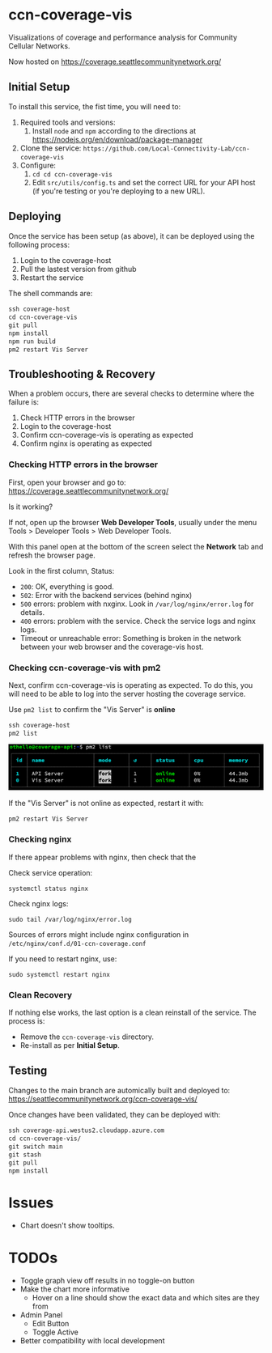 # ccn-coverage-vis

Visualizations of coverage and performance analysis for Community Cellular Networks.

Now hosted on https://coverage.seattlecommunitynetwork.org/


## Initial Setup
To install this service, the fist time, you will need to:

1. Required tools and versions:
    1. Install `node` and `npm` according to the directions at https://nodejs.org/en/download/package-manager 
2. Clone the service: `https://github.com/Local-Connectivity-Lab/ccn-coverage-vis` 
3. Configure:
    1. `cd cd ccn-coverage-vis`     
    1. Edit `src/utils/config.ts` and set the correct URL for your API host (if you're testing or you're deploying to a new URL).


## Deploying
Once the service has been setup (as above), it can be deployed using the following process:
1. Login to the coverage-host
2. Pull the lastest version from github
3. Restart the service

The shell commands are:
```
ssh coverage-host
cd ccn-coverage-vis
git pull
npm install
npm run build
pm2 restart Vis Server 
```

## Troubleshooting & Recovery
When a problem occurs, there are several checks to determine where the failure is:
1. Check HTTP errors in the browser
1. Login to the coverage-host
2. Confirm ccn-coverage-vis is operating as expected
3. Confirm nginx is operating as expected

### Checking HTTP errors in the browser
First, open your browser and go to: https://coverage.seattlecommunitynetwork.org/

Is it working?

If not, open up the browser **Web Developer Tools**, usually under the menu Tools > Developer Tools > Web Developer Tools.

With this panel open at the bottom of the screen select the **Network** tab and refresh the browser page.

Look in the first column, Status:
* `200`: OK, everything is good.
* `502`: Error with the backend services (behind nginx)
* `500` errors: problem with nxginx. Look in `/var/log/nginx/error.log` for details.
* `400` errors: problem with the service. Check the service logs and nginx logs.
* Timeout or unreachable error: Something is broken in the network between your web browser and the coverage-vis host.


### Checking ccn-coverage-vis with pm2
Next, confirm ccn-coverage-vis is operating as expected. To do this, you will need to be able to log into the server hosting the coverage service.

Use `pm2 list` to confirm the "Vis Server" is **online**
```
ssh coverage-host
pm2 list
```
![Online services under PM2](pm2-running-services.png "Online services under PM2")

If the "Vis Server" is not online as expected, restart it with:
```
pm2 restart Vis Server
```


### Checking nginx
If there appear problems with nginx, then check that the 

Check service operation:
```
systemctl status nginx
```

Check nginx logs:
```
sudo tail /var/log/nginx/error.log
```

Sources of errors might include nginx configuration in `/etc/nginx/conf.d/01-ccn-coverage.conf`

If you need to restart nginx, use: 
```
sudo systemctl restart nginx
```

### Clean Recovery
If nothing else works, the last option is a clean reinstall of the service. The process is:
* Remove the `ccn-coverage-vis` directory.
* Re-install as per **Initial Setup**.


## Testing

Changes to the main branch are automically built and deployed to: https://seattlecommunitynetwork.org/ccn-coverage-vis/

Once changes have been validated, they can be deployed with:

```
ssh coverage-api.westus2.cloudapp.azure.com
cd ccn-coverage-vis/
git switch main
git stash
git pull
npm install
```


# Issues

- Chart doesn't show tooltips.

# TODOs

- Toggle graph view off results in no toggle-on button
- Make the chart more informative
  - Hover on a line should show the exact data and which sites are they from
- Admin Panel
  - Edit Button
  - Toggle Active
- Better compatibility with local development

